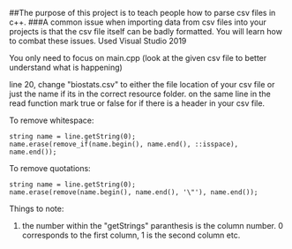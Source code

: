 ##The purpose of this project is to teach people how to parse csv files in c++.
###A common issue when importing data from csv files into your projects is that the csv file itself can be badly formatted. You will learn how to combat these issues.
Used Visual Studio 2019

You only need to focus on main.cpp (look at the given csv file to better understand what is happening)

line 20, change "biostats.csv" to either the file location of your csv file or just the name if its in the correct resource folder.
on the same line in the read function mark true or false for if there is a header in your csv file. 

To remove whitespace: 
```
string name = line.getString(0);
name.erase(remove_if(name.begin(), name.end(), ::isspace), name.end());
```

To remove quotations:
```
string name = line.getString(0);
name.erase(remove(name.begin(), name.end(), '\"'), name.end());
```

Things to note:
  1) the number within the "getStrings" paranthesis is the column number. 0 corresponds to the first column, 1 is the second column etc.
  


